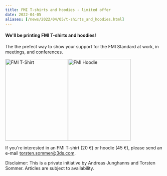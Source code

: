 ```yaml
---
title: FMI T-shirts and hoodies - limited offer
date: 2022-04-05
aliases: [/news/2022/04/05/t-shirts_and_hoodies.html]
---
```


#### We'll be printing FMI T-shirts and hoodies!

The the prefect way to show your support for the FMI Standard at work, in meetings, and conferences.

<img src="https://user-images.githubusercontent.com/2453858/159464699-709d9f3c-6c1b-4dda-abac-494dc6539c68.jpg" alt="FMI T-Shirt" width="200" height="260"><img src="https://user-images.githubusercontent.com/2453858/159464757-1166ddc0-a1b9-42eb-8ad6-03af4bb77b49.jpg" alt="FMI Hoodie" width="200" height="260">

If you're interested in an FMI T-shirt (20 €) or hoodie (45 €), please send an e-mail torsten.sommer@3ds.com.

Disclaimer: This is a private initiative by Andreas Junghanns and Torsten Sommer. Articles are subject to availability.
